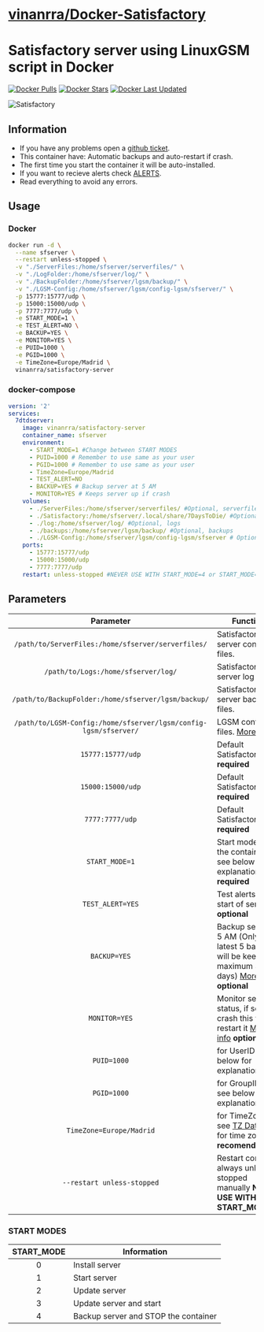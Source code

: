 # [vinanrra/Docker-Satisfactory](https://github.com/vinanrra/Docker-Satisfactory)

# Satisfactory server using LinuxGSM script in Docker

[![Docker Pulls](https://img.shields.io/badge/dynamic/json?color=red&label=pulls&query=pull_count&url=https%3A%2F%2Fhub.docker.com%2Fv2%2Frepositories%2Fvinanrra%2Fsatisfactory-server%2F?style=flat-square&color=E68523&logo=docker&logoColor=white)](https://hub.docker.com/r/vinanrra/satisfactory-server)
[![Docker Stars](https://img.shields.io/badge/dynamic/json?color=red&label=stars&query=star_count&url=https%3A%2F%2Fhub.docker.com%2Fv2%2Frepositories%2Fvinanrra%2Fsatisfactory-server%2F?style=flat-square&color=E68523&logo=docker&logoColor=white)](https://hub.docker.com/r/vinanrra/Satisfactory-server)
[![Docker Last Updated](https://img.shields.io/badge/dynamic/json?color=red&label=Last%20Update&query=last_updated&url=https%3A%2F%2Fhub.docker.com%2Fv2%2Frepositories%2Fvinanrra%2Fsatisfactory-server%2F?style=flat-square&color=E68523&logo=docker&logoColor=white)](https://hub.docker.com/r/vinanrra/satisfactory-server)

![Satisfactory](https://img2.storyblok.com/fit-in/0x300/filters:format(webp)/f/110098/5405x1416/10decfbcac/hero-logo.png)

## Information

* If you have any problems open a [github ticket](https://github.com/vinanrra/Docker-Satisfactory/issues).
* This container have: Automatic backups and auto-restart if crash.
* The first time you start the container it will be auto-installed.
* If you want to recieve alerts check [ALERTS](https://github.com/vinanrra/Docker-Satisfactory#alerts).
* Read everything to avoid any errors.

## Usage

### Docker

```bash
docker run -d \
  --name sfserver \
  --restart unless-stopped \
  -v "./ServerFiles:/home/sfserver/serverfiles/" \
  -v "./LogFolder:/home/sfserver/log/" \
  -v "./BackupFolder:/home/sfserver/lgsm/backup/" \
  -v "./LGSM-Config:/home/sfserver/lgsm/config-lgsm/sfserver/" \
  -p 15777:15777/udp \
  -p 15000:15000/udp \
  -p 7777:7777/udp \
  -e START_MODE=1 \
  -e TEST_ALERT=NO \
  -e BACKUP=YES \
  -e MONITOR=YES \
  -e PUID=1000 \
  -e PGID=1000 \
  -e TimeZone=Europe/Madrid \
  vinanrra/satisfactory-server
```

### docker-compose

```yaml
version: '2'
services:
  7dtdserver:
    image: vinanrra/satisfactory-server
    container_name: sfserver
    environment:
      - START_MODE=1 #Change between START MODES
      - PUID=1000 # Remember to use same as your user
      - PGID=1000 # Remember to use same as your user
      - TimeZone=Europe/Madrid
      - TEST_ALERT=NO
      - BACKUP=YES # Backup server at 5 AM
      - MONITOR=YES # Keeps server up if crash
    volumes:
      - ./ServerFiles:/home/sfserver/serverfiles/ #Optional, serverfiles
      - ./Satisfactory:/home/sfserver/.local/share/7DaysToDie/ #Optional, maps files
      - ./log:/home/sfserver/log/ #Optional, logs
      - ./backups:/home/sfserver/lgsm/backup/ #Optional, backups
      - ./LGSM-Config:/home/sfserver/lgsm/config-lgsm/sfserver # Optional, LGSM-Config
    ports:
      - 15777:15777/udp
      - 15000:15000/udp
      - 7777:7777/udp
    restart: unless-stopped #NEVER USE WITH START_MODE=4 or START_MODE=0
```

## Parameters

| Parameter | Function |
| :----: | --- |
| `/path/to/ServerFiles:/home/sfserver/serverfiles/` | Satisfactory server config files. |
| `/path/to/Logs:/home/sfserver/log/` | Satisfactory server log files. |
| `/path/to/BackupFolder:/home/sfserver/lgsm/backup/` | Satisfactory server backups files. |
| `/path/to/LGSM-Config:/home/sfserver/lgsm/config-lgsm/sfserver/` | LGSM config files. [More info](https://docs.linuxgsm.com/commands/monitor) |
| `15777:15777/udp` | Default Satisfactory port **required** |
| `15000:15000/udp` | Default Satisfactory port **required** |
| `7777:7777/udp` | Default Satisfactory port **required** |  
| `START_MODE=1` | Start mode of the container - see below for explanation **required** |
| `TEST_ALERT=YES` | Test alerts at start of server **optional** |
| `BACKUP=YES` | Backup server at 5 AM (Only the latest 5 backups will be keep, maximum 30 days) [More info](https://docs.linuxgsm.com/commands/backup) **optional** |
| `MONITOR=YES` | Monitor server status, if server crash this will restart it [More info](https://docs.linuxgsm.com/commands/monitor) **optional** |
| `PUID=1000` | for UserID - see below for explanation |
| `PGID=1000` | for GroupID - see below for explanation |
| `TimeZone=Europe/Madrid` | for TimeZone - see [TZ Database](https://en.wikipedia.org/wiki/List_of_tz_database_time_zones) for time zones **recomendable**|
| `--restart unless-stopped` | Restart container always unlesss stopped manually **NEVER USE WITH START_MODE=4** |

### START MODES

| START_MODE | Information |
| :----: | ---- |
| 0 | Install server |
| 1 | Start server |
| 2 | Update server |
| 3 | Update server and start |
| 4 | Backup server and STOP the container|
